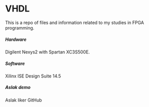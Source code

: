 VHDL
====
This is a repo of files and information related to my studies in FPGA programming. 
##### Hardware
Digilent Nexys2 with Spartan XC3S500E.
##### Software
Xilinx ISE Design Suite 14.5
##### Aslak demo
Aslak liker GitHub
